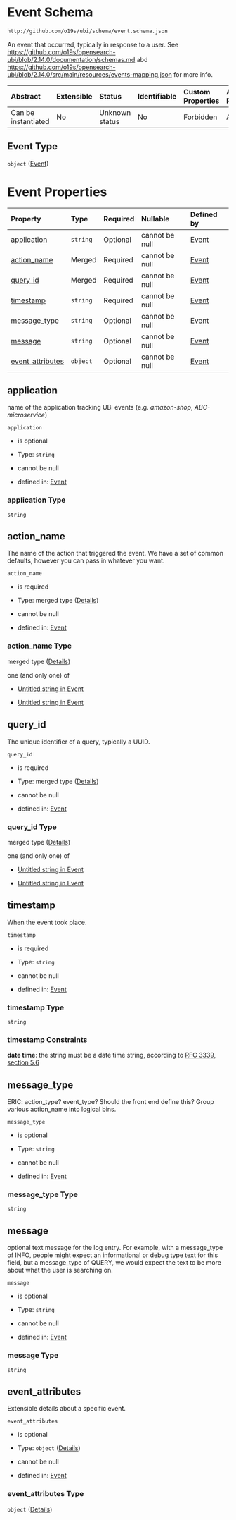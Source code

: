 # Event Schema

```txt
http://github.com/o19s/ubi/schema/event.schema.json
```

An event that occurred, typically in response to a user.  See <https://github.com/o19s/opensearch-ubi/blob/2.14.0/documentation/schemas.md> abd <https://github.com/o19s/opensearch-ubi/blob/2.14.0/src/main/resources/events-mapping.json> for more info.

| Abstract            | Extensible | Status         | Identifiable | Custom Properties | Additional Properties | Access Restrictions | Defined In                                                              |
| :------------------ | :--------- | :------------- | :----------- | :---------------- | :-------------------- | :------------------ | :---------------------------------------------------------------------- |
| Can be instantiated | No         | Unknown status | No           | Forbidden         | Allowed               | none                | [event.schema.json](../../out/event.schema.json "open original schema") |

## Event Type

`object` ([Event](event.md))

# Event Properties

| Property                               | Type     | Required | Nullable       | Defined by                                                                                                                       |
| :------------------------------------- | :------- | :------- | :------------- | :------------------------------------------------------------------------------------------------------------------------------- |
| [application](#application)            | `string` | Optional | cannot be null | [Event](event-properties-application.md "http://github.com/o19s/ubi/schema/event.schema.json#/properties/application")           |
| [action\_name](#action_name)           | Merged   | Required | cannot be null | [Event](event-properties-action_name.md "http://github.com/o19s/ubi/schema/event.schema.json#/properties/action_name")           |
| [query\_id](#query_id)                 | Merged   | Required | cannot be null | [Event](event-properties-query_id.md "http://github.com/o19s/ubi/schema/event.schema.json#/properties/query_id")                 |
| [timestamp](#timestamp)                | `string` | Required | cannot be null | [Event](event-properties-timestamp.md "http://github.com/o19s/ubi/schema/event.schema.json#/properties/timestamp")               |
| [message\_type](#message_type)         | `string` | Optional | cannot be null | [Event](event-properties-message_type.md "http://github.com/o19s/ubi/schema/event.schema.json#/properties/message_type")         |
| [message](#message)                    | `string` | Optional | cannot be null | [Event](event-properties-message.md "http://github.com/o19s/ubi/schema/event.schema.json#/properties/message")                   |
| [event\_attributes](#event_attributes) | `object` | Optional | cannot be null | [Event](event-properties-event_attributes.md "http://github.com/o19s/ubi/schema/event.schema.json#/properties/event_attributes") |

## application

name of the application tracking UBI events (e.g. *amazon-shop*, *ABC-microservice*)

`application`

* is optional

* Type: `string`

* cannot be null

* defined in: [Event](event-properties-application.md "http://github.com/o19s/ubi/schema/event.schema.json#/properties/application")

### application Type

`string`

## action\_name

The name of the action that triggered the event.  We have a set of common defaults, however you can pass in whatever you want.

`action_name`

* is required

* Type: merged type ([Details](event-properties-action_name.md))

* cannot be null

* defined in: [Event](event-properties-action_name.md "http://github.com/o19s/ubi/schema/event.schema.json#/properties/action_name")

### action\_name Type

merged type ([Details](event-properties-action_name.md))

one (and only one) of

* [Untitled string in Event](event-properties-action_name-oneof-0.md "check type definition")

* [Untitled string in Event](event-properties-action_name-oneof-1.md "check type definition")

## query\_id

The unique identifier of a query, typically a UUID.

`query_id`

* is required

* Type: merged type ([Details](event-properties-query_id.md))

* cannot be null

* defined in: [Event](event-properties-query_id.md "http://github.com/o19s/ubi/schema/event.schema.json#/properties/query_id")

### query\_id Type

merged type ([Details](event-properties-query_id.md))

one (and only one) of

* [Untitled string in Event](event-properties-query_id-oneof-0.md "check type definition")

* [Untitled string in Event](event-properties-query_id-oneof-1.md "check type definition")

## timestamp

When the event took place.

`timestamp`

* is required

* Type: `string`

* cannot be null

* defined in: [Event](event-properties-timestamp.md "http://github.com/o19s/ubi/schema/event.schema.json#/properties/timestamp")

### timestamp Type

`string`

### timestamp Constraints

**date time**: the string must be a date time string, according to [RFC 3339, section 5.6](https://tools.ietf.org/html/rfc3339 "check the specification")

## message\_type

ERIC: action\_type?  event\_type?  Should the front end define this?  Group various action\_name into logical bins.

`message_type`

* is optional

* Type: `string`

* cannot be null

* defined in: [Event](event-properties-message_type.md "http://github.com/o19s/ubi/schema/event.schema.json#/properties/message_type")

### message\_type Type

`string`

## message

optional text message for the log entry. For example, with a message\_type of INFO, people might expect an informational or debug type text for this field, but a message\_type of QUERY, we would expect the text to be more about what the user is searching on.

`message`

* is optional

* Type: `string`

* cannot be null

* defined in: [Event](event-properties-message.md "http://github.com/o19s/ubi/schema/event.schema.json#/properties/message")

### message Type

`string`

## event\_attributes

Extensible details about a specific event.

`event_attributes`

* is optional

* Type: `object` ([Details](event-properties-event_attributes.md))

* cannot be null

* defined in: [Event](event-properties-event_attributes.md "http://github.com/o19s/ubi/schema/event.schema.json#/properties/event_attributes")

### event\_attributes Type

`object` ([Details](event-properties-event_attributes.md))
